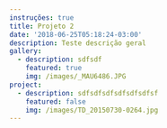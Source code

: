 ```yaml
---
instruções: true
title: Projeto 2
date: '2018-06-25T05:18:24-03:00'
description: Teste descrição geral
gallery:
  - description: sdfsdf
    featured: true
    img: /images/_MAU6486.JPG
project:
  - description: sdfsdfsdfsdfsdfsdfsf
    featured: false
    img: /images/TD_20150730-0264.jpg
---
```


